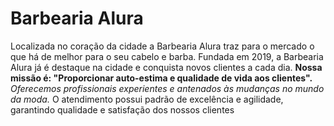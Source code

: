 <h1>Barbearia Alura</h1>
<p1>Localizada no coração da cidade a Barbearia Alura traz para o mercado o que há de melhor para o seu cabelo e barba. Fundada em 2019, a Barbearia Alura já é destaque na cidade e conquista novos clientes a cada dia.
<strong>Nossa missão é: "Proporcionar auto-estima e qualidade de vida aos clientes".</strong>
<em>Oferecemos profissionais experientes e antenados às mudanças no mundo da moda.</em> O atendimento possui padrão de excelência e agilidade, garantindo qualidade e satisfação dos nossos clientes</p1>
